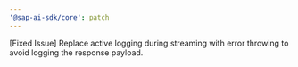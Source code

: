 ```yaml
---
'@sap-ai-sdk/core': patch
---
```


[Fixed Issue] Replace active logging during streaming with error throwing to avoid logging the response payload.
